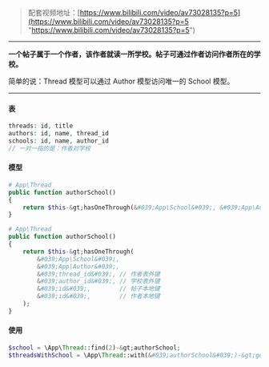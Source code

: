 > 配套视频地址：[https://www.bilibili.com/video/av73028135?p=5](https://www.bilibili.com/video/av73028135?p=5 "https://www.bilibili.com/video/av73028135?p=5")

---

**一个帖子属于一个作者，该作者就读一所学校。帖子可通过作者访问作者所在的学校。**

简单的说：Thread 模型可以通过 Author 模型访问唯一的 School 模型。

---

#### **表**

```php
threads: id, title
authors: id, name, thread_id
schools: id, name, author_id
// 一对一指的是：作者对学校
```

#### **模型**

```php
# App\Thread
public function authorSchool()
{
    return $this-&gt;hasOneThrough(&#039;App\School&#039;, &#039;App\Author&#039;);
}
```

```php
# App\Thread
public function authorSchool()
{
    return $this-&gt;hasOneThrough(
        &#039;App\School&#039;,
        &#039;App\Author&#039;,
        &#039;thread_id&#039;, // 作者表外键
        &#039;author_id&#039;, // 学校表外键
        &#039;id&#039;,        // 帖子本地键
        &#039;id&#039;,        // 作者本地键
    );
}
```

#### **使用**

```php
$school = \App\Thread::find(2)-&gt;authorSchool;
$threadsWithSchool = \App\Thread::with(&#039;authorSchool&#039;)-&gt;get();
```

